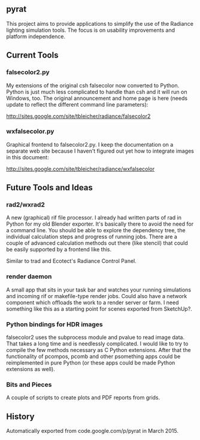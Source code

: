 ## pyrat

This project aims to provide applications to simplify the use of the Radiance lighting simulation tools.
The focus is on usability improvements and platform independence.

## Current Tools

### falsecolor2.py

My extensions of the original csh falsecolor now converted to Python. Python is just much less
complicated to handle than csh and it will run on Windows, too. The original announcement and
home page is here (needs update to reflect the different command line parameters):

http://sites.google.com/site/tbleicher/radiance/falsecolor2

### wxfalsecolor.py
Graphical frontend to falsecolor2.py. I keep the documentation on a separate web site because
I haven't figured out yet how to integrate images in this document:

http://sites.google.com/site/tbleicher/radiance/wxfalsecolor

## Future Tools and Ideas

### rad2/wxrad2

A new (graphical) rif file processor. I already had written parts of rad in
Python for my old Blender exporter. It's basically there to avoid the need for
a command line. You should be able to explore the dependency tree, the individual
calculation steps and progress of running jobs. There are a couple of advanced calculation
methods out there (like stencil) that could be easily supported by a frontend like this.

Similar to trad and Ecotect's Radiance Control Panel.

### render daemon

A small app that sits in your task bar and watches your running simulations and
incoming rif or makefile-type render jobs. Could also have a network component
which offloads the work to a render server or farm. I need something like this as
a starting point for scenes exported from SketchUp?.

### Python bindings for HDR images

falsecolor2 uses the subprocess module and pvalue to read image data. That takes
a long time and is needlessly complicated. I would like to try to compile the few
methods necessary as C Python extensions. After that the functionality of pcompos,
pcomb and other psomething apps could be reimplemented in pure Python (or these apps
could be made Python extensions as well).

### Bits and Pieces

A couple of scripts to create plots and PDF reports from grids.

## History

Automatically exported from code.google.com/p/pyrat in March 2015.

